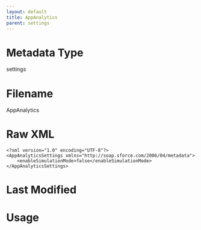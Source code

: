 ```yaml
---
layout: default
title: AppAnalytics
parent: settings
---
```

# Metadata Type
settings


# Filename 
AppAnalytics


# Raw XML
```
<?xml version="1.0" encoding="UTF-8"?>
<AppAnalyticsSettings xmlns="http://soap.sforce.com/2006/04/metadata">
    <enableSimulationMode>false</enableSimulationMode>
</AppAnalyticsSettings>
```


# Last Modified


# Usage
